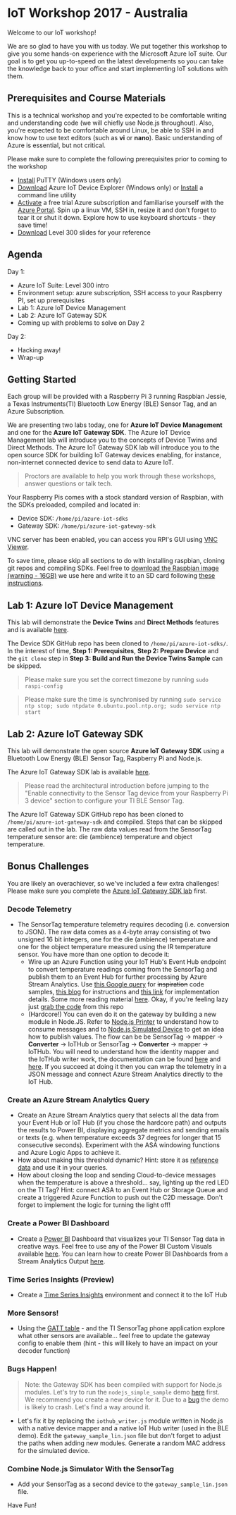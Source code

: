 # IoT Workshop 2017 - Australia 

Welcome to our IoT workshop! 

We are so glad to have you with us today. We put together this workshop to give you some hands-on experience with the Microsoft Azure IoT suite. Our goal is to get you up-to-speed on the latest developments so you can take the knowledge back to your office and start implementing IoT solutions with them.

## Prerequisites and Course Materials
This is a technical workshop and you're expected to be comfortable writing and understanding code (we will chiefly use Node.js throughout). Also, you're expected to be comfortable around Linux, be able to SSH in and know how to use text editors (such as **vi** or **nano**). Basic understanding of Azure is essential, but not critical.

Please make sure to complete the following prerequisites prior to coming to the workshop
- [Install](http://www.chiark.greenend.org.uk/~sgtatham/putty/latest.html) PuTTY (Windows users only)
- [Download](https://github.com/Azure/azure-iot-sdk-csharp/releases) Azure IoT Device Explorer (Windows only) or [Install](https://github.com/Azure/azure-iot-sdks/blob/mvp_summit/doc/manage_iot_hub.md#iothub-explorer) a command line utility  
- [Activate](https://azure.microsoft.com/en-au/offers/ms-azr-0044p/) a free trial Azure subscription and familiarise yourself with the [Azure Portal](https://portal.azure.com/). Spin up a linux VM, SSH in, resize it and don't forget to tear it or shut it down. Explore how to use keyboard shortcuts - they save time!
- [Download](media/slides-final-abridged.zip) Level 300 slides for your reference

## Agenda
Day 1: 
- Azure IoT Suite: Level 300 intro 
- Environment setup: azure subscription, SSH access to your Raspberry PI, set up prerequisites
- Lab 1: Azure IoT Device Management
- Lab 2: Azure IoT Gateway SDK
- Coming up with problems to solve on Day 2

Day 2:
- Hacking away!
- Wrap-up

## Getting Started
Each group will be provided with a Raspberry Pi 3 running Raspbian Jessie, a Texas Instruments(TI) 
Bluetooth Low Energy (BLE) Sensor Tag, and an Azure Subscription.

We are presenting two labs today, one for **Azure IoT Device Management** and 
one for the **Azure IoT Gateway SDK**.  The Azure IoT Device Management lab will introduce you to the concepts of Device Twins and Direct Methods. The Azure IoT Gateway SDK lab will introduce you to the open source SDK for building IoT Gateway devices enabling, for instance, non-internet connected device to send data to Azure IoT. 

> Proctors are available to help you work through these workshops, answer questions or talk tech.

Your Raspberry Pis comes with a stock standard version of Raspbian, with the SDKs preloaded, compiled and located in:
- Device SDK: `/home/pi/azure-iot-sdks`
- Gateway SDK: `/home/pi/azure-iot-gateway-sdk`

VNC server has been enabled, you can access you RPI's GUI using [VNC Viewer](https://www.realvnc.com/download/viewer/).

To save time, please skip all sections to do with installing raspbian, cloning git repos and compiling SDKs. Feel free to [download the Raspbian image (warning - 16GB)](https://iothack.blob.core.windows.net/image/16G%2020170516.img) we use here and write it to an SD card following [these instructions](https://www.raspberrypi.org/documentation/installation/installing-images/). 

## Lab 1: Azure IoT Device Management

This lab will demonstrate the **Device Twins** and **Direct Methods** features and is available [here](https://github.com/iizotov/azure-iot-sdks/tree/mvp_summit/c/serializer/samples/devicetwin_configupdate#how-to-update-configuration-and-reboot-an-iot-device-with-azure-iot-device-twins). 

The Device SDK GitHub repo has been cloned to `/home/pi/azure-iot-sdks/`. In the interest of time, **Step 1: Prerequisites**, **Step 2: Prepare Device** and the `git clone` step in **Step 3: Build and Run the Device Twins Sample** can be skipped.

> Please make sure you set the correct timezone by running `sudo raspi-config`

> Please make sure the time is synchronised by running `sudo service ntp stop; sudo ntpdate 0.ubuntu.pool.ntp.org; sudo service ntp start`

## Lab 2: Azure IoT Gateway SDK 

This lab will demonstrate the open source **Azure IoT Gateway SDK** using a Bluetooth Low Energy (BLE) Sensor Tag, Raspberry Pi and Node.js.

The Azure IoT Gateway SDK lab is available [here](iot-hub-gateway-sdk-physical-device.md).

> Please read the architectural introduction before jumping to the "Enable connectivity to the Sensor Tag device from your Raspberry Pi 3 device" section to configure your TI BLE Sensor Tag.

The Azure IoT Gateway SDK GitHub repo has been cloned to `/home/pi/azure-iot-gateway-sdk` and compiled. Steps that can be skipped are called out in the lab. The raw data values read from the SensorTag temperature sensor are: die (ambience) temperature and object temperature.

## Bonus Challenges

You are likely an overachiever, so we've included a few extra challenges!  Please make sure you complete the [Azure IoT Gateway SDK lab](iot-hub-gateway-sdk-physical-device.md) first.

### Decode Telemetry
- The SensorTag temperature telemetry requires decoding (i.e. conversion to JSON). The raw data comes as a 4-byte array consisting ot two unsigned 16 bit integers, one for the die (ambience) temperature and one for the object temperature measured using the IR temperature sensor. You have more than one option to decode it:
   * Wire up an Azure Function using your IoT Hub's Event Hub endpoint to convert temperature readings coming from the SensorTag and publish them to an Event Hub for further processing by Azure Stream Analytics. Use [this Google query](https://www.google.com.au/search?num=50&newwindow=1&espv=2&q=%22SCALE_LSB+sensortag%22) for ~~inspiration~~ code samples, [this blog](https://www.10thmagnitude.com/tech-blog/step-step-guide-creating-functions-within-azures-iot-hub/) for instructions and [this link](http://stackoverflow.com/questions/42003600/azure-iot-hub-eventhub-and-functions) for implementation details. Some more reading material [here](https://azure.microsoft.com/en-us/blog/how-to-use-azure-functions-with-iot-hub-message-routing/). Okay, if you're feeling lazy just [grab the code](./function.cs) from this repo
   * (Hardcore!) You can even do it on the gateway by building a new module in Node.JS. Refer to [Node.js Printer](https://github.com/Azure/azure-iot-gateway-sdk/blob/master/samples/nodejs_simple_sample/nodejs_modules/printer.js) to understand how to consume messages and to [Node.js Simulated Device](https://github.com/Azure/azure-iot-gateway-sdk/blob/master/samples/nodejs_simple_sample/nodejs_modules/sensor.js) to get an idea how to publish values. The flow can be be SensorTag -> mapper -> **Converter** -> IoTHub or SensorTag -> **Converter** -> mapper -> IoTHub. You will need to understand how the identity mapper and the IoTHub writer work, the documentation can be found [here](https://github.com/Azure/azure-iot-gateway-sdk/blob/master/modules/iothub/devdoc/iothub.md) and [here](https://github.com/Azure/azure-iot-gateway-sdk/blob/master/modules/identitymap/devdoc/identity_map.md). If you succeed at doing it then you can wrap the telemetry in a JSON message and connect Azure Stream Analytics directly to the IoT Hub.

### Create an Azure Stream Analytics Query
- Create an Azure Stream Analytics query that selects all the data from your Event Hub or IoT Hub (if you chose the hardcore path) and outputs the results to Power BI, displaying aggregate metrics and sending emails or texts (e.g. when temperature exceeds 37 degrees for longer that 15 consecutive seconds). Experiment with the ASA windowing functions and Azure Logic Apps to achieve it.
- How about making this threshold dynamic? Hint: store it as [reference data](https://docs.microsoft.com/en-us/azure/stream-analytics/stream-analytics-use-reference-data) and use it in your queries.
- How about closing the loop and sending Cloud-to-device messages when the temperature is above a threshold... say, lighting up the red LED on the TI Tag? Hint: connect ASA to an Event Hub or Storage Queue and create a triggered Azure Function to push out the C2D message. Don't forget to implement the logic for turning the light off!

### Create a Power BI Dashboard
- Create a [Power BI](http://app.powerbi.com) Dashboard that visualizes your TI Sensor Tag data in creative ways.  Feel free to use any of the Power BI Custom Visuals available [here](https://store.office.com/en-us/appshome.aspx?productgroup=PowerBI). You can learn how to create Power BI Dashboards from a Stream Analytics Output [here](https://azure.microsoft.com/en-us/documentation/articles/stream-analytics-power-bi-dashboard/).

### Time Series Insights (Preview)
- Create a [Time Series Insights](https://azure.microsoft.com/en-us/services/time-series-insights/) environment and connect it to the IoT Hub

### More Sensors! 
- Using the [GATT table](http://www.ti.com/ww/en/wireless_connectivity/sensortag/tearDown.html) - and the TI SensorTag phone application explore what other sensors are available... feel free to update the gateway config to enable them (hint - this will likely to have an impact on your decoder function) 

### Bugs Happen!
> Note: the Gateway SDK has been compiled with support for Node.js modules. Let's try to run the `nodejs_simple_sample` demo [here](https://github.com/Azure/azure-iot-gateway-sdk/blob/master/samples/nodejs_simple_sample/README.md#linux-1) first. We recommend you create a new device for it. Due to a [bug](https://github.com/Azure/azure-iot-gateway-sdk/issues/226) the demo is likely to crash. Let's find a way around it.
- Let's fix it by replacing the `iothub_writer.js` module written in Node.js with a native device mapper and a native IoT Hub writer (used in the BLE demo). Edit the `gateway_sample_lin.json` file but don't forget to adjust the paths when adding new modules. Generate a random MAC address for the simulated device. 

### Combine Node.js Simulator With the SensorTag  
- Add your SensorTag as a second device to the `gateway_sample_lin.json` file.

Have Fun!

